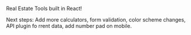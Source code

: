 Real Estate Tools built in React!

Next steps: Add more calculators, form validation, color scheme changes, API plugin fo rrent data, add number pad on mobile.
